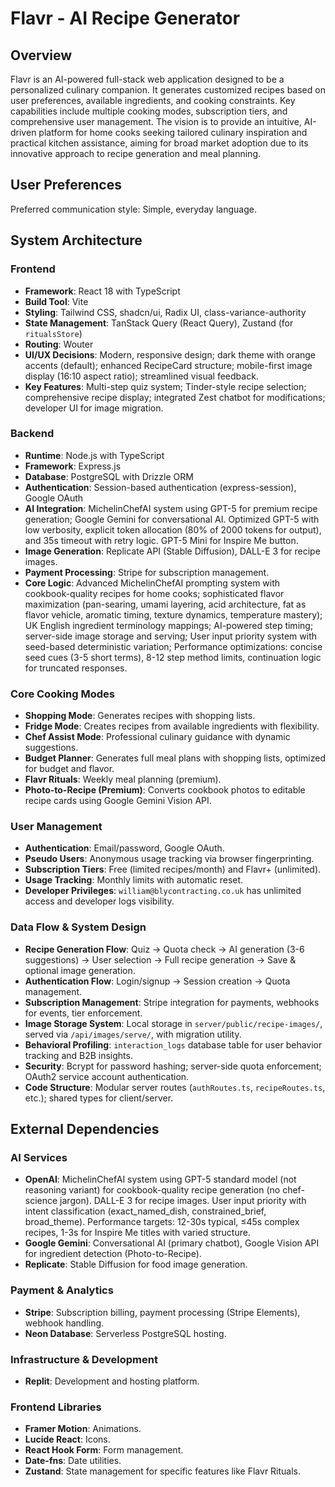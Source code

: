 # Flavr - AI Recipe Generator

## Overview
Flavr is an AI-powered full-stack web application designed to be a personalized culinary companion. It generates customized recipes based on user preferences, available ingredients, and cooking constraints. Key capabilities include multiple cooking modes, subscription tiers, and comprehensive user management. The vision is to provide an intuitive, AI-driven platform for home cooks seeking tailored culinary inspiration and practical kitchen assistance, aiming for broad market adoption due to its innovative approach to recipe generation and meal planning.

## User Preferences
Preferred communication style: Simple, everyday language.

## System Architecture

### Frontend
- **Framework**: React 18 with TypeScript
- **Build Tool**: Vite
- **Styling**: Tailwind CSS, shadcn/ui, Radix UI, class-variance-authority
- **State Management**: TanStack Query (React Query), Zustand (for `ritualsStore`)
- **Routing**: Wouter
- **UI/UX Decisions**: Modern, responsive design; dark theme with orange accents (default); enhanced RecipeCard structure; mobile-first image display (16:10 aspect ratio); streamlined visual feedback.
- **Key Features**: Multi-step quiz system; Tinder-style recipe selection; comprehensive recipe display; integrated Zest chatbot for modifications; developer UI for image migration.

### Backend
- **Runtime**: Node.js with TypeScript
- **Framework**: Express.js
- **Database**: PostgreSQL with Drizzle ORM
- **Authentication**: Session-based authentication (express-session), Google OAuth
- **AI Integration**: MichelinChefAI system using GPT-5 for premium recipe generation; Google Gemini for conversational AI. Optimized GPT-5 with low verbosity, explicit token allocation (80% of 2000 tokens for output), and 35s timeout with retry logic. GPT-5 Mini for Inspire Me button.
- **Image Generation**: Replicate API (Stable Diffusion), DALL-E 3 for recipe images.
- **Payment Processing**: Stripe for subscription management.
- **Core Logic**: Advanced MichelinChefAI prompting system with cookbook-quality recipes for home cooks; sophisticated flavor maximization (pan-searing, umami layering, acid architecture, fat as flavor vehicle, aromatic timing, texture dynamics, temperature mastery); UK English ingredient terminology mappings; AI-powered step timing; server-side image storage and serving; User input priority system with seed-based deterministic variation; Performance optimizations: concise seed cues (3-5 short terms), 8-12 step method limits, continuation logic for truncated responses.

### Core Cooking Modes
- **Shopping Mode**: Generates recipes with shopping lists.
- **Fridge Mode**: Creates recipes from available ingredients with flexibility.
- **Chef Assist Mode**: Professional culinary guidance with dynamic suggestions.
- **Budget Planner**: Generates full meal plans with shopping lists, optimized for budget and flavor.
- **Flavr Rituals**: Weekly meal planning (premium).
- **Photo-to-Recipe (Premium)**: Converts cookbook photos to editable recipe cards using Google Gemini Vision API.

### User Management
- **Authentication**: Email/password, Google OAuth.
- **Pseudo Users**: Anonymous usage tracking via browser fingerprinting.
- **Subscription Tiers**: Free (limited recipes/month) and Flavr+ (unlimited).
- **Usage Tracking**: Monthly limits with automatic reset.
- **Developer Privileges**: `william@blycontracting.co.uk` has unlimited access and developer logs visibility.

### Data Flow & System Design
- **Recipe Generation Flow**: Quiz -> Quota check -> AI generation (3-6 suggestions) -> User selection -> Full recipe generation -> Save & optional image generation.
- **Authentication Flow**: Login/signup -> Session creation -> Quota management.
- **Subscription Management**: Stripe integration for payments, webhooks for events, tier enforcement.
- **Image Storage System**: Local storage in `server/public/recipe-images/`, served via `/api/images/serve/`, with migration utility.
- **Behavioral Profiling**: `interaction_logs` database table for user behavior tracking and B2B insights.
- **Security**: Bcrypt for password hashing; server-side quota enforcement; OAuth2 service account authentication.
- **Code Structure**: Modular server routes (`authRoutes.ts`, `recipeRoutes.ts`, etc.); shared types for client/server.

## External Dependencies

### AI Services
- **OpenAI**: MichelinChefAI system using GPT-5 standard model (not reasoning variant) for cookbook-quality recipe generation (no chef-science jargon). DALL-E 3 for recipe images. User input priority with intent classification (exact_named_dish, constrained_brief, broad_theme). Performance targets: 12-30s typical, ≤45s complex recipes, 1-3s for Inspire Me titles with varied structure.
- **Google Gemini**: Conversational AI (primary chatbot), Google Vision API for ingredient detection (Photo-to-Recipe).
- **Replicate**: Stable Diffusion for food image generation.

### Payment & Analytics
- **Stripe**: Subscription billing, payment processing (Stripe Elements), webhook handling.
- **Neon Database**: Serverless PostgreSQL hosting.

### Infrastructure & Development
- **Replit**: Development and hosting platform.

### Frontend Libraries
- **Framer Motion**: Animations.
- **Lucide React**: Icons.
- **React Hook Form**: Form management.
- **Date-fns**: Date utilities.
- **Zustand**: State management for specific features like Flavr Rituals.